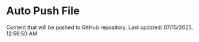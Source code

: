 # Auto Push File

Content that will be pushed to GitHub repository.
Last updated: 07/15/2025, 12:56:50 AM